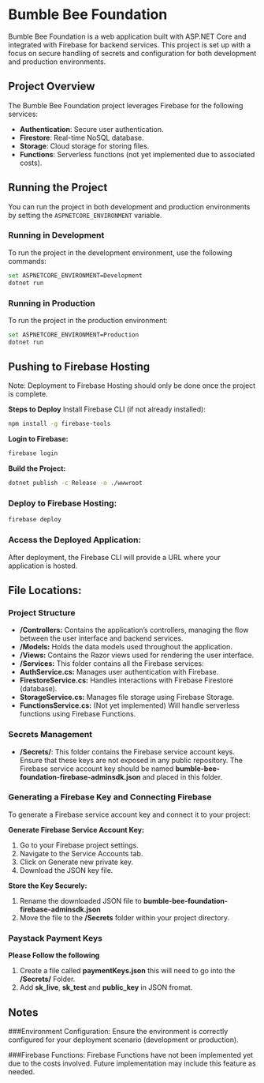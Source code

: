 # Bumble Bee Foundation

Bumble Bee Foundation is a web application built with ASP.NET Core and integrated with Firebase for backend services. This project is set up with a focus on secure handling of secrets and configuration for both development and production environments.

## Project Overview

The Bumble Bee Foundation project leverages Firebase for the following services:

- **Authentication**: Secure user authentication.
- **Firestore**: Real-time NoSQL database.
- **Storage**: Cloud storage for storing files.
- **Functions**: Serverless functions (not yet implemented due to associated costs).

## Running the Project

You can run the project in both development and production environments by setting the `ASPNETCORE_ENVIRONMENT` variable.

### Running in Development

To run the project in the development environment, use the following commands:

```bash
set ASPNETCORE_ENVIRONMENT=Development
dotnet run
```

### Running in Production

To run the project in the production environment:

```bash
set ASPNETCORE_ENVIRONMENT=Production
dotnet run
```


## Pushing to Firebase Hosting
Note: Deployment to Firebase Hosting should only be done once the project is complete.

**Steps to Deploy**
Install Firebase CLI (if not already installed):

```bash
npm install -g firebase-tools
```

**Login to Firebase:**

```bash
firebase login
```

**Build the Project:**

```bash
dotnet publish -c Release -o ./wwwroot
```

### Deploy to Firebase Hosting:

```bash
firebase deploy
```

### Access the Deployed Application:

After deployment, the Firebase CLI will provide a URL where your application is hosted.

## File Locations:
### Project Structure
- **/Controllers:** Contains the application’s controllers, managing the flow between the user interface and backend services.
- **/Models:** Holds the data models used throughout the application.
- **/Views:** Contains the Razor views used for rendering the user interface.
- **/Services:** This folder contains all the Firebase services:
- **AuthService.cs:** Manages user authentication with Firebase.
- **FirestoreService.cs:** Handles interactions with Firebase Firestore (database).
- **StorageService.cs:** Manages file storage using Firebase Storage.
- **FunctionsService.cs:** (Not yet implemented) Will handle serverless functions using Firebase Functions.

  
### Secrets Management
- **/Secrets/**: This folder contains the Firebase service account keys. Ensure that these keys are not exposed in any public repository.
The Firebase service account key should be named **bumble-bee-foundation-firebase-adminsdk.json** and placed in this folder.

### Generating a Firebase Key and Connecting Firebase
To generate a Firebase service account key and connect it to your project:

**Generate Firebase Service Account Key:**

1. Go to your Firebase project settings.
2. Navigate to the Service Accounts tab.
3. Click on Generate new private key.
4. Download the JSON key file.

**Store the Key Securely:**

1. Rename the downloaded JSON file to **bumble-bee-foundation-firebase-adminsdk.json** 
2. Move the file to the **/Secrets** folder within your project directory.

### Paystack Payment Keys
**Please Follow the following**
1. Create a file called **paymentKeys.json** this will need to go into the **/Secrets/** Folder.
2. Add **sk_live**, **sk_test** and **public_key** in JSON fromat.

## Notes
###Environment Configuration: 
Ensure the environment is correctly configured for your deployment scenario (development or production).

###Firebase Functions:
Firebase Functions have not been implemented yet due to the costs involved. Future implementation may include this feature as needed.
